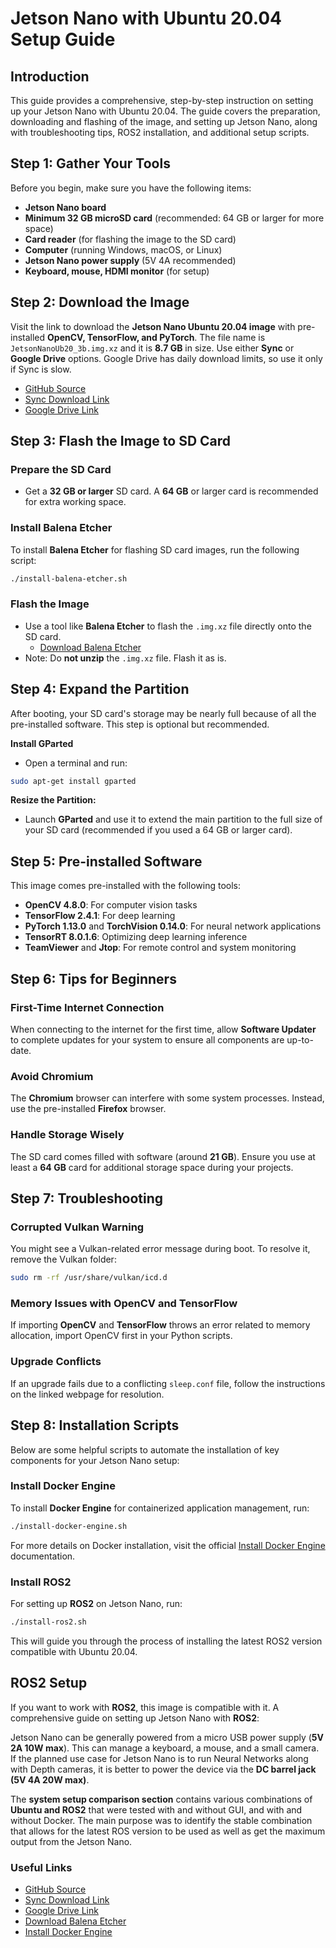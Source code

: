 # Jetson Nano with Ubuntu 20.04 Setup Guide

## Introduction

This guide provides a comprehensive, step-by-step instruction on setting up your Jetson Nano with Ubuntu 20.04. The guide covers the preparation, downloading and flashing of the image, and setting up Jetson Nano, along with troubleshooting tips, ROS2 installation, and additional setup scripts.

## Step 1: Gather Your Tools

Before you begin, make sure you have the following items:

- **Jetson Nano board**
- **Minimum 32 GB microSD card** (recommended: 64 GB or larger for more space)
- **Card reader** (for flashing the image to the SD card)
- **Computer** (running Windows, macOS, or Linux)
- **Jetson Nano power supply** (5V 4A recommended)
- **Keyboard, mouse, HDMI monitor** (for setup)

## Step 2: Download the Image

Visit the link to download the **Jetson Nano Ubuntu 20.04 image** with pre-installed **OpenCV, TensorFlow, and PyTorch**. The file name is `JetsonNanoUb20_3b.img.xz` and it is **8.7 GB** in size. Use either **Sync** or **Google Drive** options. Google Drive has daily download limits, so use it only if Sync is slow.

- [GitHub Source](https://github.com/Qengineering/Jetson-Nano-Ubuntu-20-image)
- [Sync Download Link](https://ln5.sync.com/dl/403a73c60/bqppm39m-mh4qippt-u5mhyyfi-nnma8c4t/view/default/14418794280004)
- [Google Drive Link](https://drive.google.com/file/d/1L2H_sQC_kSILrcJteWg7htKxJirtDsZ9/view)

## Step 3: Flash the Image to SD Card

### Prepare the SD Card

- Get a **32 GB or larger** SD card. A **64 GB** or larger card is recommended for extra working space.

### Install Balena Etcher

To install **Balena Etcher** for flashing SD card images, run the following script:

```sh
./install-balena-etcher.sh
```

### Flash the Image

- Use a tool like **Balena Etcher** to flash the `.img.xz` file directly onto the SD card.
  - [Download Balena Etcher](https://etcher.balena.io/#download-etcher)
- Note: Do **not unzip** the `.img.xz` file. Flash it as is.

## Step 4: Expand the Partition

After booting, your SD card's storage may be nearly full because of all the pre-installed software. This step is optional but recommended.

**Install GParted**

- Open a terminal and run:

```sh
sudo apt-get install gparted
```

**Resize the Partition:**

- Launch **GParted** and use it to extend the main partition to the full size of your SD card (recommended if you used a 64 GB or larger card).

## Step 5: Pre-installed Software

This image comes pre-installed with the following tools:

- **OpenCV 4.8.0**: For computer vision tasks
- **TensorFlow 2.4.1**: For deep learning
- **PyTorch 1.13.0** and **TorchVision 0.14.0**: For neural network applications
- **TensorRT 8.0.1.6**: Optimizing deep learning inference
- **TeamViewer** and **Jtop**: For remote control and system monitoring

## Step 6: Tips for Beginners

### First-Time Internet Connection

When connecting to the internet for the first time, allow **Software Updater** to complete updates for your system to ensure all components are up-to-date.

### Avoid Chromium

The **Chromium** browser can interfere with some system processes. Instead, use the pre-installed **Firefox** browser.

### Handle Storage Wisely

The SD card comes filled with software (around **21 GB**). Ensure you use at least a **64 GB** card for additional storage space during your projects.

## Step 7: Troubleshooting

### Corrupted Vulkan Warning

You might see a Vulkan-related error message during boot. To resolve it, remove the Vulkan folder:

```sh
sudo rm -rf /usr/share/vulkan/icd.d
```

### Memory Issues with OpenCV and TensorFlow

If importing **OpenCV** and **TensorFlow** throws an error related to memory allocation, import OpenCV first in your Python scripts.

### Upgrade Conflicts

If an upgrade fails due to a conflicting `sleep.conf` file, follow the instructions on the linked webpage for resolution.

## Step 8: Installation Scripts

Below are some helpful scripts to automate the installation of key components for your Jetson Nano setup:

### Install Docker Engine

To install **Docker Engine** for containerized application management, run:

```sh
./install-docker-engine.sh
```

For more details on Docker installation, visit the official [Install Docker Engine](https://docs.docker.com/engine/install/ubuntu/) documentation.

### Install ROS2

For setting up **ROS2** on Jetson Nano, run:

```sh
./install-ros2.sh
```

This will guide you through the process of installing the latest ROS2 version compatible with Ubuntu 20.04.

## ROS2 Setup

If you want to work with **ROS2**, this image is compatible with it. A comprehensive guide on setting up Jetson Nano with **ROS2**:

Jetson Nano can be generally powered from a micro USB power supply (**5V 2A 10W max**). This can manage a keyboard, a mouse, and a small camera. If the planned use case for Jetson Nano is to run Neural Networks along with Depth cameras, it is better to power the device via the **DC barrel jack (5V 4A 20W max)**.

The **system setup comparison section** contains various combinations of **Ubuntu and ROS2** that were tested with and without GUI, and with and without Docker. The main purpose was to identify the stable combination that allows for the latest ROS version to be used as well as get the maximum output from the Jetson Nano.

### Useful Links

- [GitHub Source](https://github.com/Qengineering/Jetson-Nano-Ubuntu-20-image)
- [Sync Download Link](https://ln5.sync.com/dl/403a73c60/bqppm39m-mh4qippt-u5mhyyfi-nnma8c4t/view/default/14418794280004)
- [Google Drive Link](https://drive.google.com/file/d/1L2H_sQC_kSILrcJteWg7htKxJirtDsZ9/view)
- [Download Balena Etcher](https://etcher.balena.io/#download-etcher)
- [Install Docker Engine](https://docs.docker.com/engine/install/ubuntu/)
